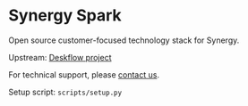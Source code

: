 # Synergy Spark

Open source customer-focused technology stack for Synergy.

Upstream: [Deskflow project](https://github.com/deskflow/deskflow)

For technical support, please [contact us](https://symless.com/synergy/contact).

Setup script: `scripts/setup.py`
